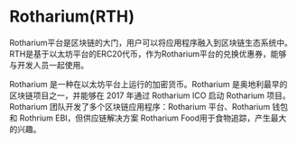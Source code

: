 # 

# Rotharium(RTH)

Rotharium平台是区块链的大门，用户可以将应用程序融入到区块链生态系统中。RTH是基于以太坊平台的ERC20代币，作为Rotharium平台的兑换优惠券，能够与开发人员一起使用。

Rotharium 是一种在以太坊平台上运行的加密货币。Rotharium 是奥地利最早的区块链项目之一，并能够在 2017 年通过 Rotharium ICO 启动 Rotharium 项目。Rotharium 团队开发了多个区块链应用程序：Rotharium 平台、Rotharium 钱包和 Rothrium EBI，但供应链解决方案 Rotharium Food用于食物追踪，产生最大的兴趣。 



